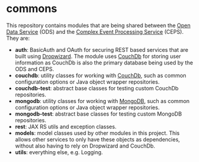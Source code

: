 # commons

This repository contains modules that are being shared between the [Open Data Service](https://github.com/jvalue/open-data-service) (ODS) and the [Complex Event Processing Service](https://github.com/jvalue/cep-service) (CEPS). They are:

- __auth__: BasicAuth and OAuth for securing REST based services that are built using [Dropwizard](http://www.dropwizard.io/). The module uses [CouchDb](https://couchdb.apache.org/) for storing user information as CouchDb is also the primary database being used by the ODS and CEPS.
- __couchdb__: utility classes for working with [CouchDb](https://couchdb.apache.org/), such as common configuration options or Java object wrapper repositories.
- __couchdb-test__: abstract base classes for testing custom CouchDb repositories.
- __mongodb__: utility classes for working with [MongoDB](https://www.mongodb.com/), such as common configuration options or Java object wrapper repositories.
- __mongodb-test__: abstract base classes for testing custom MongoDB repositories.
- __rest__: JAX RS utils and exception classes.
- __models__: model classes used by other modules in this project. This allows other services to only have these objects as dependencies, without also having to rely on Dropwizard and CouchDb.
- __utils__: everything else, e.g. Logging.
